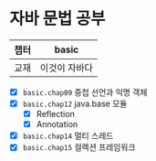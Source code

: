 # 자바 문법 공부

| 챕터 | basic    |
|----|----------|
| 교재 | 이것이 자바다 |

- [x] `basic.chap09` 중첩 선언과 익명 객체
- [x] `basic.chap12` java.base 모듈
  - [x] Reflection
  - [x] Annotation
- [x] `basic.chap14` 멀티 스레드
- [x] `basic.chap15` 컬렉션 프레임워크